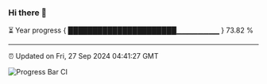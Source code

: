 ### Hi there 👋

⏳ Year progress { ██████████████████████▁▁▁▁▁▁▁▁ } 73.82 %

---

⏰ Updated on Fri, 27 Sep 2024 04:41:27 GMT

![Progress Bar CI](https://github.com/IshwaranRudhara/GIT-ACTION/workflows/Progress%20Bar%20CI/badge.svg)
